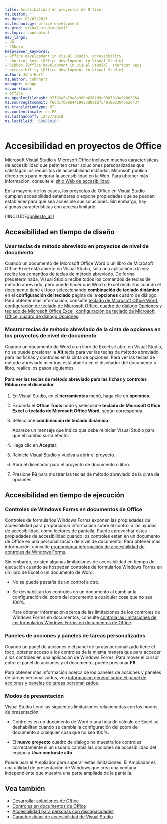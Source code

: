 ```yaml
---
title: Accesibilidad en proyectos de Office
ms.custom: ''
ms.date: 02/02/2017
ms.technology: office-development
ms.prod: visual-studio-dev15
ms.topic: conceptual
dev_langs:
- VB
- CSharp
helpviewer_keywords:
- Office development in Visual Studio, accessibility
- shortcut keys [Office development in Visual Studio]
- Ribbon [Office development in Visual Studio], shortcut keys
- accessibility [Office development in Visual Studio]
author: John-Hart
ms.author: johnhart
manager: douge
ms.workload:
- office
ms.openlocfilehash: 97f96e5a79a6e98bb6367d9c00975e3e6288385a
ms.sourcegitcommit: f6dd17b0864419083d0a1bf54910023045526437
ms.translationtype: MT
ms.contentlocale: es-ES
ms.lasthandoff: 12/27/2018
ms.locfileid: "53803816"
---
```

# <a name="accessibility-in-office-projects"></a>Accesibilidad en proyectos de Office
  Microsoft Visual Studio y Microsoft Office incluyen muchas características de accesibilidad que permiten crear soluciones personalizadas que satisfagan los requisitos de accesibilidad estándar. Microsoft publica directrices para mejorar la accesibilidad en la Web. Para obtener más información, consulte el [sitio Web de accesibilidad](http://go.microsoft.com/fwlink/?LinkID=37113).

 En la mayoría de los casos, los proyectos de Office en Visual Studio cumplen accesibilidad estándares o expone propiedades que se pueden establecer para que sea accesible sus soluciones. Sin embargo, hay algunas características con acceso limitado.

 [!INCLUDE[appliesto_all](../vsto/includes/appliesto-all-md.md)]

## <a name="accessibility-at-design-time"></a>Accesibilidad en tiempo de diseño

### <a name="use-shortcut-keys-in-document-level-projects"></a>Usar teclas de método abreviado en proyectos de nivel de documento
 Cuando un documento de Microsoft Office Word o un libro de Microsoft Office Excel está abierto en Visual Studio, sólo una aplicación a la vez recibe los comandos de teclas de método abreviado. De forma predeterminada, Visual Studio recibe todos los comandos de teclas de método abreviado, pero puede hacer que Word o Excel recibirlos cuando el documento tiene el foco seleccionando **combinación de teclado dinámico** en el **configuración del teclado** página de la **opciones** cuadro de diálogo. Para obtener más información, consulte [teclado de Microsoft Office Word, configuración de teclado de Microsoft Office, cuadro de diálogo Opciones](../vsto/microsoft-office-word-keyboard-microsoft-office-keyboard-settings-options-dialog-box.md) y [teclado de Microsoft Office Excel, configuración de teclado de Microsoft Office, cuadro de diálogo Opciones](../vsto/microsoft-office-excel-keyboard-microsoft-office-keyboard-settings-options-dialog-box.md).

### <a name="display-shortcut-keys-for-the-ribbon-in-document-level-projects"></a>Mostrar teclas de método abreviado de la cinta de opciones en los proyectos de nivel de documento
 Cuando un documento de Word o un libro de Excel se abre en Visual Studio, no se puede presionar la **Alt** tecla para ver las teclas de método abreviado para las fichas y controles en la cinta de opciones. Para ver las teclas de método abreviado mientras está abierto en el diseñador del documento o libro, realice los pasos siguientes.

#### <a name="to-view-shortcut-keys-for-ribbon-tabs-and-controls-in-the-designer"></a>Para ver las teclas de método abreviado para las fichas y controles Ribbon en el diseñador

1.  En Visual Studio, en el **herramientas** menú, haga clic en **opciones**.

2.  Expanda el **Office Tools** nodo y seleccione **teclado de Microsoft Office Excel** o **teclado de Microsoft Office Word**, según corresponda.

3.  Seleccione **combinación de teclado dinámico**.

     Aparece un mensaje que indica que debe reiniciar Visual Studio para que el cambio surta efecto.

4.  Haga clic en **Aceptar**.

5.  Reinicie Visual Studio y vuelva a abrir el proyecto.

6.  Abra el diseñador para el proyecto de documento o libro.

7.  Presione **F6** para mostrar las teclas de método abreviado de la cinta de opciones.

## <a name="accessibility-at-runtime"></a>Accesibilidad en tiempo de ejecución

### <a name="windows-forms-controls-on-office-documents"></a>Controles de Windows Forms en documentos de Office
 Controles de formularios Windows Forms exponen las propiedades de accesibilidad para proporcionar información sobre el control a las ayudas de accesibilidad, como lectores de pantalla. Puede aprovechar estas propiedades de accesibilidad cuando los controles están en un documento de Office en una personalización de nivel de documento. Para obtener más información, consulte [proporcionar información de accesibilidad de controles de Windows Forms](/dotnet/framework/winforms/controls/providing-accessibility-information-for-controls-on-a-windows-form).

 Sin embargo, existen algunas limitaciones de accesibilidad en tiempo de ejecución cuando se hospedan controles de formularios Windows Forms en un libro de Excel o un documento de Word:

- No se puede pestaña de un control a otro.

- Se deshabilitan los controles en un documento al cambiar la configuración del zoom del documento a cualquier cosa que no sea 100%.

  Para obtener información acerca de las limitaciones de los controles de Windows Forms en documentos, consulte [controla las limitaciones de los formularios Windows Forms en documentos de Office](../vsto/limitations-of-windows-forms-controls-on-office-documents.md).

### <a name="actions-panes-and-custom-task-panes"></a>Paneles de acciones y paneles de tareas personalizados
 Cuando un panel de acciones o el panel de tareas personalizado tiene el foco, obtener acceso a los controles de la misma manera que para acceder a los controles en una aplicación de Windows Forms. Para mover el cursor entre el panel de acciones y el documento, puede presionar **F6**.

 Para obtener más información acerca de los paneles de acciones y paneles de tareas personalizados, vea [información general sobre el panel de acciones](../vsto/actions-pane-overview.md) y [paneles de tareas personalizados](../vsto/custom-task-panes.md).

### <a name="display-modes"></a>Modos de presentación

Visual Studio tiene las siguientes limitaciones relacionadas con los modos de presentación:

- Controles en un documento de Word o una hoja de cálculo de Excel se deshabilitan cuando se cambia la configuración del zoom del documento a cualquier cosa que no sea 100%.

- El **nuevo proyecto** cuadro de diálogo no muestra los controles correctamente si un usuario cambia las opciones de accesibilidad del equipo a **Usar contraste alto**.

Puede usar el Ampliador para superar estas limitaciones. El Ampliador es una utilidad de presentación de Windows que crea una ventana independiente que muestra una parte ampliada de la pantalla.

## <a name="see-also"></a>Vea también

- [Desarrollar soluciones de Office](../vsto/developing-office-solutions.md)
- [Controles en documentos de Office](../vsto/controls-on-office-documents.md)
- [Accesibilidad para personas con discapacidades](../ide/reference/accessibility-for-people-with-disabilities.md)
- [Características de accesibilidad de Visual Studio](../ide/reference/accessibility-features-of-visual-studio.md)